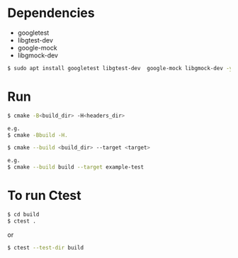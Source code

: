# Dependencies
- googletest
- libgtest-dev
- google-mock
- libgmock-dev

```bash
$ sudo apt install googletest libgtest-dev  google-mock libgmock-dev -y
```

# Run
```bash
$ cmake -B<build_dir> -H<headers_dir>

e.g.
$ cmake -Bbuild -H.
```
```bash
$ cmake --build <build_dir> --target <target>

e.g.
$ cmake --build build --target example-test
```

# To run Ctest
```bash
$ cd build
$ ctest .
```
or
```bash
$ ctest --test-dir build
```